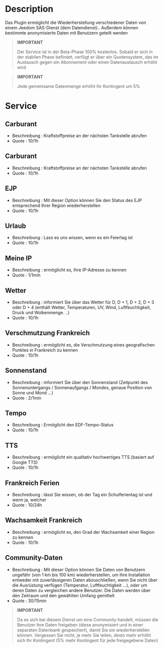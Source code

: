 # Description

Das Plugin ermöglicht die Wiederherstellung verschiedener Daten von einem Jeedom SAS-Dienst (dem Datendienst).. Außerdem können bestimmte anonymisierte Daten mit Benutzern geteilt werden

>**IMPORTANT**
>
> Der Service ist in der Beta-Phase 100% kostenlos. Sobald er sich in der stabilen Phase befindet, verfügt er über ein Quotensystem, das im Austausch gegen ein Abonnement oder einen Datenaustausch erhöht wird

>**IMPORTANT**
>
>Jede gemeinsame Datenmenge erhöht Ihr Kontingent um 5%


# Service

## Carburant

- Beschreibung : Kraftstoffpreise an der nächsten Tankstelle abrufen
- Quote : 10/1h

## Carburant

- Beschreibung : Kraftstoffpreise an der nächsten Tankstelle abrufen
- Quote : 10/1h

## EJP

- Beschreibung : Mit dieser Option können Sie den Status des EJP entsprechend Ihrer Region wiederherstellen
- Quote : 10/1h

## Urlaub

- Beschreibung : Lass es uns wissen, wenn es ein Feiertag ist
- Quote : 10/1h

## Meine IP

- Beschreibung : ermöglicht es, Ihre IP-Adresse zu kennen
- Quote : 1/1min

## Wetter

- Beschreibung : informiert Sie über das Wetter für D, D + 1, D + 2, D + 3 oder D + 4 (enthält Wetter, Temperaturen, UV, Wind, Luftfeuchtigkeit, Druck und Wolkenmenge. ..)
- Quote : 10/1h

## Verschmutzung Frankreich

- Beschreibung : ermöglicht es, die Verschmutzung eines geografischen Punktes in Frankreich zu kennen
- Quote : 10/1h

## Sonnenstand

- Beschreibung : informiert Sie über den Sonnenstand (Zeitpunkt des Sonnenuntergangs / Sonnenaufgangs / Mondes, genaue Position von Sonne und Mond ...)
- Quote : 2/1min

## Tempo

- Beschreibung : Ermöglicht den EDF-Tempo-Status
- Quote : 10/1h

## TTS

- Beschreibung : ermöglicht ein qualitativ hochwertiges TTS (basiert auf Google TTS)
- Quote : 10/1h

## Frankreich Ferien

- Beschreibung : lässt Sie wissen, ob der Tag ein Schulferientag ist und wenn ja, welcher
- Quote : 10/24h

## Wachsamkeit Frankreich

- Beschreibung : ermöglicht es, den Grad der Wachsamkeit einer Region zu kennen
- Quote : 10/1h

## Community-Daten

- Beschreibung : Mit dieser Option können Sie Daten von Benutzern ungefähr (von 1 km bis 100 km) wiederherstellen, um Ihre Installation entweder mit zuverlässigeren Daten abzuschließen, wenn Sie nicht über die Ausrüstung verfügen (Temperatur, Luftfeuchtigkeit ...), oder um deren Daten zu vergleichen andere Benutzer. Die Daten werden über den Zeitraum und den gewählten Umfang gemittelt
- Quote : 30/15min

>**IMPORTANT**
>
>Da es sich bei diesem Dienst um eine Community handelt, müssen die Benutzer ihre Daten freigeben (diese anonymisiert und in einer separaten Datenbank gespeichert), damit Sie sie wiederherstellen können. Vergessen Sie nicht, je mehr Sie teilen, desto mehr erhöht sich Ihr Kontingent (5% mehr Kontingent für jede freigegebene Daten)
